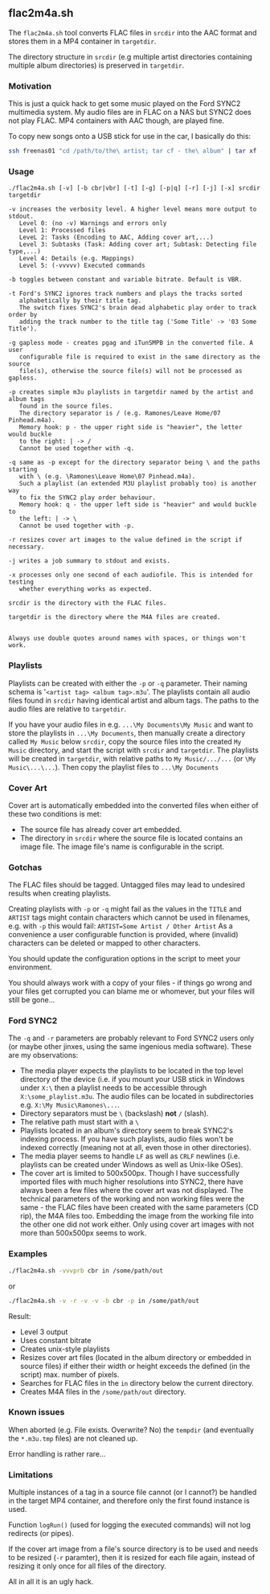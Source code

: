 ## flac2m4a.sh

The `flac2m4a.sh` tool converts FLAC files in `srcdir` into the AAC format
and stores them in a MP4 container in `targetdir`.

The directory structure in `srcdir` (e.g multiple artist directories
containing multiple album directories) is preserved in `targetdir`.

### Motivation

This is just a quick hack to get some music played on the Ford SYNC2 multimedia system.
My audio files are in FLAC on a NAS but SYNC2 does not play FLAC. MP4 containers
with AAC though, are played fine.

To copy new songs onto a USB stick for use in the car, I basically do this:
```bash
ssh freenas01 "cd /path/to/the\ artist; tar cf - the\ album" | tar xf - -C /path/to/srcdir/MyMusic && /path/to/flac2m4a.sh -vrq /path/to/srcdir /path/to/usbstick
```

### Usage
```
./flac2m4a.sh [-v] [-b cbr|vbr] [-t] [-g] [-p|q] [-r] [-j] [-x] srcdir targetdir

-v increases the verbosity level. A higher level means more output to stdout.
   Level 0: (no -v) Warnings and errors only
   Level 1: Processed files
   LeveL 2: Tasks (Encoding to AAC, Adding cover art,...)
   Level 3: Subtasks (Task: Adding cover art; Subtask: Detecting file type,...)
   Level 4: Details (e.g. Mappings)
   Level 5: (-vvvvv) Executed commands

-b toggles between constant and variable bitrate. Default is VBR.

-t Ford's SYNC2 ignores track numbers and plays the tracks sorted
   alphabetically by their title tag.
   The switch fixes SYNC2's brain dead alphabetic play order to track order by
   adding the track number to the title tag ('Some Title' -> '03 Some Title').

-g gapless mode - creates pgag and iTunSMPB in the converted file. A user
   configurable file is required to exist in the same directory as the source
   file(s), otherwise the source file(s) will not be processed as gapless.

-p creates simple m3u playlists in targetdir named by the artist and album tags
   found in the source files.
   The directory separator is / (e.g. Ramones/Leave Home/07 Pinhead.m4a).
   Memory hook: p - the upper right side is "heavier", the letter would buckle
   to the right: | -> /
   Cannot be used together with -q.

-q same as -p except for the directory separator being \ and the paths starting
   with \ (e.g. \Ramones\Leave Home\07 Pinhead.m4a).
   Such a playlist (an extended M3U playlist probably too) is another way
   to fix the SYNC2 play order behaviour.
   Memory hook: q - the upper left side is "heavier" and would buckle to
   the left: | -> \
   Cannot be used together with -p.

-r resizes cover art images to the value defined in the script if necessary.

-j writes a job summary to stdout and exists.

-x processes only one second of each audiofile. This is intended for testing
   whether everything works as expected.

srcdir is the directory with the FLAC files.

targetdir is the directory where the M4A files are created.


Always use double quotes around names with spaces, or things won't work.
```

### Playlists
Playlists can be created with either the `-p` or `-q` parameter. Their naming
schema is '`<artist tag> <album tag>.m3u`'.
The playlists contain all audio files found in `srcdir` having identical
artist and album tags.
The paths to the audio files are relative to `targetdir`.

If you have your audio files in e.g. `...\My Documents\My Music` and want to
store the playlists in `...\My Documents`, then manually create a directory
called `My Music` below `srcdir`, copy the source files into the created
`My Music` directory, and start the script with `srcdir` and `targetdir`. The
playlists will be created in `targetdir`, with relative paths to
`My Music/.../...` (or `\My Music\...\...`).
Then copy the playlist files to `...\My Documents`


### Cover Art
Cover art is automatically embedded into the converted files when either of
these two conditions is met:

* The source file has already cover art embedded.
* The directory in `srcdir` where the source file is located contains an
  image file. The image file's name is configurable in the script.

### Gotchas
The FLAC files should be tagged. Untagged files may lead to undesired results
when creating playlists.

Creating playlists with `-p` or `-q` might fail as the values in the `TITLE`
and `ARTIST` tags might contain characters which cannot be used in filenames,
e.g. with `-p` this would fail: `ARTIST=Some Artist / Other Artist`
As a convenience a user configurable function is provided, where (invalid)
characters can be deleted or mapped to other characters.

You should update the configuration options in the script to meet your environment.

You should always work with a copy of your files - if things go wrong and your
files get corrupted you can blame me or whomever, but your files will still be gone...

### Ford SYNC2
The `-q` and `-r` parameters are probably relevant to Ford SYNC2 users
only (or maybe other jinxes, using the same ingenious media software).
These are my observations:

* The media player expects the playlists to be located in the top level
directory of the device (i.e. if you mount your USB stick in Windows under
`X:\` then a playlist needs to be accessible through `X:\some_playlist.m3u`.
The audio files can be located in subdirectories e.g. `X:\My Music\Ramones\...`.
* Directory separators must be `\` (backslash) **not** `/` (slash).
* The relative path must start with a `\`
* Playlists located in an album's directory seem to break SYNC2's indexing
process. If you have such playlists, audio files won't be indexed correctly
(meaning not at all, even those in other directories).
* The media player seems to handle `LF` as well as `CRLF` newlines (i.e.
playlists can be created under Windows as well as Unix-like OSes).
* The cover art is limited to 500x500px. Though I have successfully
imported files with much higher resolutions into SYNC2, there have always been
a few files where the cover art was not displayed. The technical parameters of
the working and non working files were the same - the FLAC files have been
created with the same parameters (CD rip), the M4A files too. Embedding the
image from the working file into the other one did not work either.
Only using cover art images with not more than 500x500px seems to work.

### Examples
```bash
./flac2m4a.sh -vvvprb cbr in /some/path/out
```

or

```bash
./flac2m4a.sh -v -r -v -v -b cbr -p in /some/path/out
```

Result:

* Level 3 output
* Uses constant bitrate
* Creates unix-style playlists
* Resizes cover art files (located in the album directory or embedded
  in source files) if either their width or height exceeds the defined
  (in the script) max. number of pixels.
* Searches for FLAC files in the `in` directory below the current directory.
* Creates M4A files in the `/some/path/out` directory.

### Known issues
When aborted (e.g. File exists. Overwrite? No) the `tempdir` (and eventually
the `*.m3u.tmp` files) are not cleaned up.

Error handling is rather rare...

### Limitations
Multiple instances of a tag in a source file cannot (or I cannot?) be
handled in the target MP4 container, and therefore only the first found
instance is used.

Function `logRun()` (used for logging the executed commands) will not log
redirects (or pipes).

If the cover art image from a file's source directory is to be used and
needs to be resized (`-r` paramter), then it is resized for each file again,
instead of resizing it only once for all files of the directory.

All in all it is an ugly hack.
